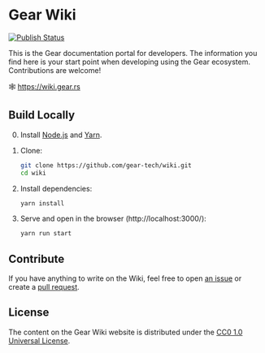 # Gear Wiki

[![Publish Status](https://github.com/gear-tech/wiki/workflows/Publish/badge.svg)](https://github.com/gear-tech/wiki/actions/workflows/publish.yml?query=branch%3Amaster)


This is the Gear documentation portal for developers. The information you find here is your start point when developing using the Gear ecosystem. Contributions are welcome!

🕸️ https://wiki.gear.rs

## Build Locally

0. Install [Node.js](https://nodejs.org) and [Yarn](https://yarnpkg.com).

1. Clone:

    ```bash
    git clone https://github.com/gear-tech/wiki.git
    cd wiki
    ```

2. Install dependencies:

    ```bash
    yarn install
    ```

3. Serve and open in the browser (http://localhost:3000/):

    ```bash
    yarn run start
    ```

## Contribute

If you have anything to write on the Wiki, feel free to open [an issue](https://github.com/gear-tech/wiki/issues/new) or create a [pull request](https://github.com/gear-tech/wiki/pulls).

## License

The content on the Gear Wiki website is distributed under the [CC0 1.0 Universal License](LICENSE).
